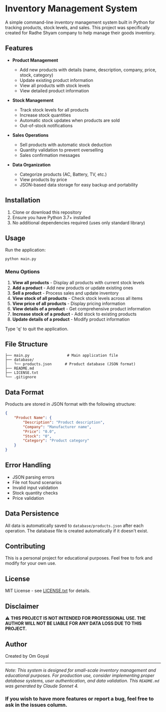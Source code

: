 # Inventory Management System

A simple command-line inventory management system built in Python for tracking products, stock levels, and sales. This project was specifically created for Radhe Shyam company to help manage their goods inventory.

## Features

- **Product Management**
  - Add new products with details (name, description, company, price, stock, category)
  - Update existing product information
  - View all products with stock levels
  - View detailed product information

- **Stock Management**
  - Track stock levels for all products
  - Increase stock quantities
  - Automatic stock updates when products are sold
  - Out-of-stock notifications

- **Sales Operations**
  - Sell products with automatic stock deduction
  - Quantity validation to prevent overselling
  - Sales confirmation messages

- **Data Organization**
  - Categorize products (AC, Battery, TV, etc.)
  - View products by price
  - JSON-based data storage for easy backup and portability

## Installation

1. Clone or download this repository
2. Ensure you have Python 3.7+ installed
3. No additional dependencies required (uses only standard library)

## Usage

Run the application:

```bash
python main.py
```

### Menu Options

1. **View all products** - Display all products with current stock levels
2. **Add a product** - Add new products or update existing ones
3. **Sell a product** - Process sales and update inventory
4. **View stock of all products** - Check stock levels across all items
5. **View price of all products** - Display pricing information
6. **View details of a product** - Get comprehensive product information
7. **Increase stock of a product** - Add stock to existing products
8. **Update details of a product** - Modify product information

Type 'q' to quit the application.

## File Structure

```
├── main.py                 # Main application file
├── database/
│   └── products.json      # Product database (JSON format)
├── README.md
├── LICENSE.txt
└── .gitignore
```

## Data Format

Products are stored in JSON format with the following structure:

```json
{
    "Product Name": {
        "Description": "Product description",
        "Company": "Manufacturer name",
        "Price": "0.0",
        "Stock": "0",
        "Category": "Product category"
    }
}
```

## Error Handling

- JSON parsing errors
- File not found scenarios
- Invalid input validation
- Stock quantity checks
- Price validation

## Data Persistence

All data is automatically saved to `database/products.json` after each operation. The database file is created automatically if it doesn't exist.

## Contributing

This is a personal project for educational purposes. Feel free to fork and modify for your own use.

## License

MIT License - see [LICENSE.txt](LICENSE.txt) for details.

## Disclaimer

⚠️ **THIS PROJECT IS NOT INTENDED FOR PROFESSIONAL USE. THE AUTHOR WILL NOT BE LIABLE FOR ANY DATA LOSS DUE TO THIS PROJECT.**

## Author

Created by Om Goyal

---

*Note: This system is designed for small-scale inventory management and educational purposes. For production use, consider implementing proper database systems, user authentication, and data validation. This `README.md` was generated by Claude Sonnet 4.*

### **If you wish to have more features or report a bug, feel free to ask in the issues column.**